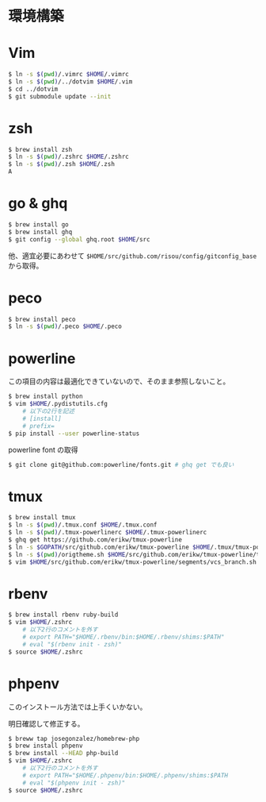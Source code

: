 環境構築
====

# Vim

```sh
$ ln -s $(pwd)/.vimrc $HOME/.vimrc
$ ln -s $(pwd)/../dotvim $HOME/.vim
$ cd ../dotvim
$ git submodule update --init
```

# zsh

```sh
$ brew install zsh
$ ln -s $(pwd)/.zshrc $HOME/.zshrc
$ ln -s $(pwd)/.zsh $HOME/.zsh
A
```

# go & ghq

```sh
$ brew install go
$ brew install ghq
$ git config --global ghq.root $HOME/src
```

他、適宜必要にあわせて `$HOME/src/github.com/risou/config/gitconfig_base` から取得。

# peco

```sh
$ brew install peco
$ ln -s $(pwd)/.peco $HOME/.peco
```

# powerline

この項目の内容は最適化できていないので、そのまま参照しないこと。

```sh
$ brew install python
$ vim $HOME/.pydistutils.cfg
    # 以下の2行を記述
    # [install]
    # prefix=
$ pip install --user powerline-status
```

powerline font の取得

```sh
$ git clone git@github.com:powerline/fonts.git # ghq get でも良い
```

# tmux

```sh
$ brew install tmux
$ ln -s $(pwd)/.tmux.conf $HOME/.tmux.conf
$ ln -s $(pwd)/.tmux-powerlinerc $HOME/.tmux-powerlinerc
$ ghq get https://github.com/erikw/tmux-powerline
$ ln -s $GOPATH/src/github.com/erikw/tmux-powerline $HOME/.tmux/tmux-powerline
$ ln -s $(pwd)/origtheme.sh $HOME/src/github.com/erikw/tmux-powerline/themes/origtheme.sh
$ vim $HOME/src/github.com/erikw/tmux-powerline/segments/vcs_branch.sh # change git_colour from "5" to "253"
```

# rbenv

```sh
$ brew install rbenv ruby-build
$ vim $HOME/.zshrc
    # 以下2行のコメントを外す
    # export PATH="$HOME/.rbenv/bin:$HOME/.rbenv/shims:$PATH"
    # eval "$(rbenv init - zsh)"
$ source $HOME/.zshrc
```

# phpenv

このインストール方法では上手くいかない。

明日確認して修正する。

```sh
$ breww tap josegonzalez/homebrew-php
$ brew install phpenv
$ brew install --HEAD php-build
$ vim $HOME/.zshrc
    # 以下2行のコメントを外す
    # export PATH="$HOME/.phpenv/bin:$HOME/.phpenv/shims:$PATH
    # eval "$(phpenv init - zsh)"
$ source $HOME/.zshrc
```
